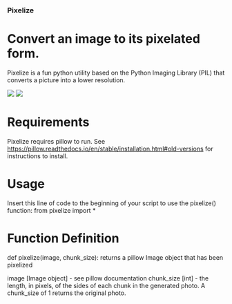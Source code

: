 ### Pixelize
# Convert an image to its pixelated form.

Pixelize is a fun python utility based on the Python Imaging Library (PIL) that converts a picture into a lower resolution.

<img src="https://i.imgur.com/iaQMaF9.jpg">

<img src="https://i.imgur.com/6ZxVP2g.jpg">


# Requirements
Pixelize requires pillow to run. See https://pillow.readthedocs.io/en/stable/installation.html#old-versions for instructions to install.

# Usage
Insert this line of code to the beginning of your script to use the pixelize() function:
from pixelize import *

# Function Definition
def pixelize(image, chunk_size): returns a pillow Image object that has been pixelized

image [Image object] - see pillow documentation
chunk_size [int] - the length, in pixels, of the sides of each chunk in the generated photo. A chunk_size of 1 returns the original photo.
